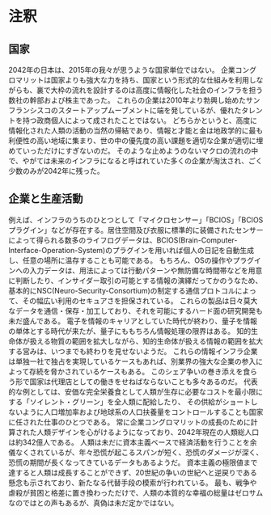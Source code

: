 # 注釈

## 国家
2042年の日本は、2015年の我々が思うような国家単位ではない。
企業コングロマリットは国家よりも強大な力を持ち、国家という形式的な仕組みを利用しながらも、裏で大枠の流れを設計するのは高度に情報化した社会のインフラを担う数社の幹部および株主であった。
これらの企業は2010年より勃興し始めたサンフランシスコのスタートアップムーブメントに端を発しているが、優れたタレントを持つ政商個人によって成されたことではない。
どちらかというと、高度に情報化された人類の活動の当然の帰結であり、情報と才能と金は地政学的に最も利便性の高い地域に集まり、世の中の優先度の高い課題を適切な企業が適切に埋めていっただけにすぎないのだ。
そのような止めようのないマクロの流れの中で、やがては未来のインフラになると呼ばれていた多くの企業が淘汰され、ごく少数のみが2042年に残った。

## 企業と生産活動
例えば、インフラのうちのひとつとして「マイクロセンサー」「BCIOS」「BCIOSプラグイン」などが存在する。居住空間及び衣服に標準的に装備されたセンサーによって得られる数多のライフログデータは、BCIOS(Brain-Computer-Interface-Operation-System)のプラグインを用いれば個人の日記を自動生成し、任意の場所に温存することも可能である。
もちろん、OSの操作やプラグインへの入力データは、用法によっては行動パターンや無防備な時間帯などを用意に判断したり、インサイダー取引の可能とする情報の演繹だってかのうなため、基本的にNSC(Neuro-Security-Consortium)の制定する通信プロトコルによって、その幅広い利用のセキュアさを担保されている。
これらの製品は日々莫大なデータを通信・保存・加工しており、それを可能にするハード面の研究開発も未だ盛んである。
電子を情報のキャリアとしていた時代が終わり、量子を情報の単体とする時代が来たが、量子にももちろん情報処理の限界はある。
知的生命体が扱える物質の範囲を拡大しながら、知的生命体が扱える情報の範囲を拡大する営みは、いつまでも終わりを見せないようだ。
これらの情報インフラ企業は単独一社で独占を実現しているケースもあれば、別業界の強大な企業の参入によって存続を脅かされているケースもある。
このシェア争いの巻き添えを食らう形で国家は代理店としての働きをせねばならないことも多々あるのだ。
代表的な例としては、安価な完全栄養食として人類が生存に必要なコストを最小限にする「ソイレント・グリーン」を全人類に配給したり、
その供給がショートしないように人口増加率および地球系の人口扶養量をコントロールすることも国家に任された仕事のひとつである。
常に企業コングロマリットの成長のために計算された人類デザインを心がけるようになっており、2042年現在の人類総人口は約342億人である。
人類は未だに資本主義ベースで経済活動を行うことを余儀なくされているが、年々恐慌が起こるスパンが短く、恐慌のダメージが深く、恐慌の期間が長くなってきているデータもあるようだ。
資本主義の極限値まで達すると人類は成長することができず、20世紀の争いの世紀へと逆戻りである懸念も示されており、新たなる代替手段の模索が行われている。
最も、戦争や虐殺が貧困と格差に置き換わっただけで、人類の本質的な幸福の総量はゼロサムなのではとの声もあるが、真偽は未だ定かではない。
